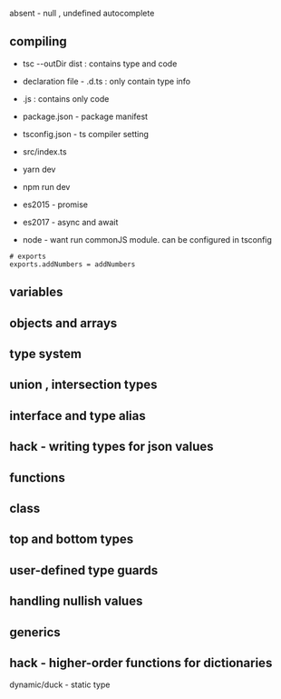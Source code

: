 

absent - null , undefined
autocomplete

## compiling
* tsc --outDir dist         : contains type and code
* declaration file - .d.ts  : only contain type info
* .js                       : contains only code

* package.json  -  package manifest
* tsconfig.json - ts compiler setting
* src/index.ts 

* yarn dev
* npm run dev

* es2015 - promise
* es2017 - async and await

* node - want run commonJS module. can be configured in tsconfig
```
# exports 
exports.addNumbers = addNumbers
```

## variables
## objects and arrays
## type system
## union , intersection types
## interface and type alias
## hack - writing types for json values
## functions
## class
## top and bottom types
## user-defined type guards
## handling nullish values
## generics
## hack - higher-order functions for dictionaries



dynamic/duck - static type



 